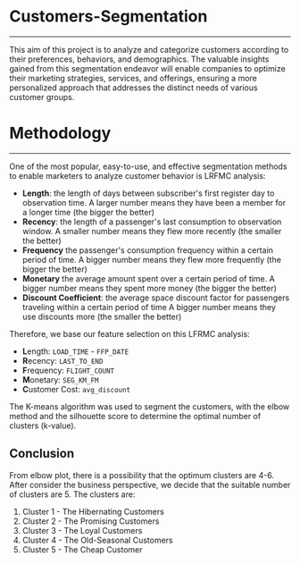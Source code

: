 # Customers-Segmentation
-----------------------------------------------------------
This aim of this project is to analyze and categorize customers according to their preferences, behaviors, and demographics. The valuable insights gained from this segmentation endeavor will enable companies to optimize their marketing strategies, services, and offerings, ensuring a more personalized approach that addresses the distinct needs of various customer groups.

# Methodology
-----------------------------------------------------------
One of the most popular, easy-to-use, and effective segmentation methods to enable marketers to analyze customer behavior is LRFMC analysis:

* **Length**: the length of days between subscriber's first register day to observation time. A larger number means they have been a member for a longer time (the bigger the better)
* **Recency**: the length of a passenger's last consumption to observation window. A smaller number means they flew more recently (the smaller the better)
* **Frequency** the passenger's consumption frequency within a certain period of time. A bigger number means they flew more frequently (the bigger the better)
* **Monetary** the average amount spent over a certain period of time. A bigger number means they spent more money (the bigger the better)
* **Discount Coefficient**: the average space discount factor for passengers traveling within a certain period of time A bigger number means they use discounts more (the smaller the better)

Therefore, we base our feature selection on this LFRMC analysis:
* **L**ength: `LOAD_TIME` - `FFP_DATE`
* **R**ecency: `LAST_TO_END`
* **F**requency: `FLIGHT_COUNT`
* **M**onetary: `SEG_KM_FM`
* **C**ustomer Cost: `avg_discount`

The K-means algorithm was used to segment the customers, with the elbow method and the silhouette score to determine the optimal number of clusters (k-value).

## Conclusion
From elbow plot, there is a possibility that the optimum clusters are 4-6. After consider the business perspective,
we decide that the suitable number of clusters are 5. The clusters are:
1. Cluster 1 - The Hibernating Customers 
2. Cluster 2 - The Promising Customers 
3. Cluster 3 - The Loyal Customers 
4. Cluster 4 - The Old-Seasonal Customers 
5. Cluster 5 - The Cheap Customer 
